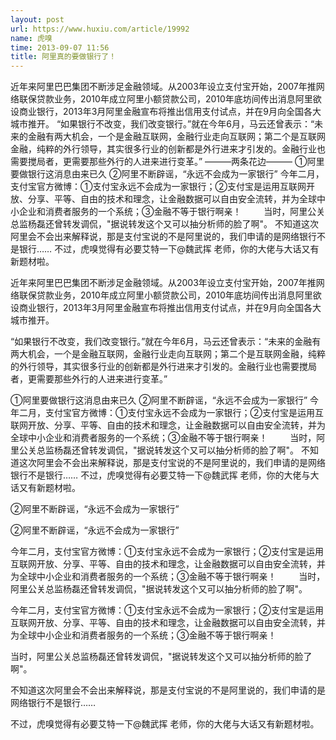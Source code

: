 ```yaml
---
layout: post
url: https://www.huxiu.com/article/19992
name: 虎嗅
time: 2013-09-07 11:56
title: 阿里真的要做银行了！
---
```

近年来阿里巴巴集团不断涉足金融领域。从2003年设立支付宝开始，2007年推网络联保贷款业务，2010年成立阿里小额贷款公司，2010年底坊间传出消息阿里欲设商业银行，2013年3月阿里金融宣布将推出信用支付试点，并在9月向全国各大城市推开。 “如果银行不改变，我们改变银行。”就在今年6月，马云还曾表示：“未来的金融有两大机会，一个是金融互联网，金融行业走向互联网；第二个是互联网金融，纯粹的外行领导，其实很多行业的创新都是外行进来才引发的。金融行业也需要搅局者，更需要那些外行的人进来进行变革。” ———两条花边——— ①阿里要做银行这消息由来已久 ②阿里不断辟谣，“永远不会成为一家银行” 今年二月，支付宝官方微博：①支付宝永远不会成为一家银行；②支付宝是运用互联网开放、分享、平等、自由的技术和理念，让金融数据可以自由安全流转，并为全球中小企业和消费者服务的一个系统；③金融不等于银行啊亲！ 　　 当时，阿里公关总监杨磊还曾转发调侃，"据说转发这个又可以抽分析师的脸了啊"。 不知道这次阿里会不会出来解释说，那是支付宝说的不是阿里说的，我们申请的是网络银行不是银行…… 不过，虎嗅觉得有必要艾特一下@魏武挥 老师，你的大佬与大话又有新题材啦。　　

近年来阿里巴巴集团不断涉足金融领域。从2003年设立支付宝开始，2007年推网络联保贷款业务，2010年成立阿里小额贷款公司，2010年底坊间传出消息阿里欲设商业银行，2013年3月阿里金融宣布将推出信用支付试点，并在9月向全国各大城市推开。

“如果银行不改变，我们改变银行。”就在今年6月，马云还曾表示：“未来的金融有两大机会，一个是金融互联网，金融行业走向互联网；第二个是互联网金融，纯粹的外行领导，其实很多行业的创新都是外行进来才引发的。金融行业也需要搅局者，更需要那些外行的人进来进行变革。”

①阿里要做银行这消息由来已久 ②阿里不断辟谣，“永远不会成为一家银行” 今年二月，支付宝官方微博：①支付宝永远不会成为一家银行；②支付宝是运用互联网开放、分享、平等、自由的技术和理念，让金融数据可以自由安全流转，并为全球中小企业和消费者服务的一个系统；③金融不等于银行啊亲！ 　　 当时，阿里公关总监杨磊还曾转发调侃，"据说转发这个又可以抽分析师的脸了啊"。 不知道这次阿里会不会出来解释说，那是支付宝说的不是阿里说的，我们申请的是网络银行不是银行…… 不过，虎嗅觉得有必要艾特一下@魏武挥 老师，你的大佬与大话又有新题材啦。　　

②阿里不断辟谣，“永远不会成为一家银行”

②阿里不断辟谣，“永远不会成为一家银行”

今年二月，支付宝官方微博：①支付宝永远不会成为一家银行；②支付宝是运用互联网开放、分享、平等、自由的技术和理念，让金融数据可以自由安全流转，并为全球中小企业和消费者服务的一个系统；③金融不等于银行啊亲！ 　　 当时，阿里公关总监杨磊还曾转发调侃，"据说转发这个又可以抽分析师的脸了啊"。

今年二月，支付宝官方微博：①支付宝永远不会成为一家银行；②支付宝是运用互联网开放、分享、平等、自由的技术和理念，让金融数据可以自由安全流转，并为全球中小企业和消费者服务的一个系统；③金融不等于银行啊亲！

当时，阿里公关总监杨磊还曾转发调侃，"据说转发这个又可以抽分析师的脸了啊"。

不知道这次阿里会不会出来解释说，那是支付宝说的不是阿里说的，我们申请的是网络银行不是银行……

不过，虎嗅觉得有必要艾特一下@魏武挥 老师，你的大佬与大话又有新题材啦。　　


